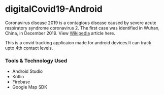 # digitalCovid19-Android

Coronavirus disease 2019 is a contagious disease caused by severe acute respiratory syndrome coronavirus 2. The first case was identified in Wuhan, China, in December 2019. View [Wikipedia](https://en.wikipedia.org/wiki/COVID-19) article here.

This is a covid tracking applicaion made for android devices.It can track upto 4th contact levels.
### Tools & Technology Used
- Android Studio
- Kotlin
- Firebase
- Google Map SDK


 
